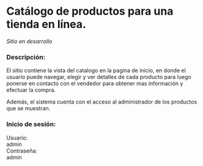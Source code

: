 # Catálogo de productos para una tienda en línea.

_Sitio en desarrollo_

### Descripción:
El sitio contiene la vista del catalogo en la pagina de inicio, en donde el usuario puede navegar, elegir y ver detalles de cada producto para luego ponerse en contacto con el vendedor para obtener mas información y efectuar la compra. 

Además, el sistema cuenta con el acceso al administrador de los productos que se muestran.

### Inicio de sesión:
Usuario: <br>admin</br>
Contraseña: <br>admin</br>
